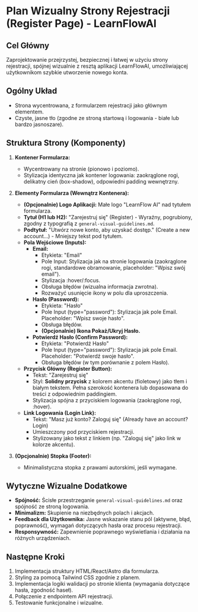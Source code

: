 # Plan Wizualny Strony Rejestracji (Register Page) - LearnFlowAI

## Cel Główny

Zaprojektowanie przejrzystej, bezpiecznej i łatwej w użyciu strony rejestracji, spójnej wizualnie z resztą aplikacji LearnFlowAI, umożliwiającej użytkownikom szybkie utworzenie nowego konta.

## Ogólny Układ

- Strona wycentrowana, z formularzem rejestracji jako głównym elementem.
- Czyste, jasne tło (zgodne ze stroną startową i logowania - białe lub bardzo jasnoszare).

## Struktura Strony (Komponenty)

1.  **Kontener Formularza:**

    - Wycentrowany na stronie (pionowo i poziomo).
    - Stylizacja identyczna jak kontener logowania: zaokrąglone rogi, delikatny cień (box-shadow), odpowiedni padding wewnętrzny.

2.  **Elementy Formularza (Wewnątrz Kontenera):**

    - **(Opcjonalnie) Logo Aplikacji:** Małe logo "LearnFlow AI" nad tytułem formularza.
    - **Tytuł (H1 lub H2):** "Zarejestruj się" (Register) - Wyraźny, pogrubiony, zgodny z typografią z `general-visual-guidelines.md`.
    - **Podtytuł:** "Utwórz nowe konto, aby uzyskać dostęp." (Create a new account...) - Mniejszy tekst pod tytułem.
    - **Pola Wejściowe (Inputs):**
      - **Email:**
        - Etykieta: "Email"
        - Pole Input: Stylizacja jak na stronie logowania (zaokrąglone rogi, standardowe obramowanie, placeholder: "Wpisz swój email").
        - Stylizacja :hover/:focus.
        - Obsługa błędów (wizualna informacja zwrotna).
        - Rozważyć usunięcie ikony w polu dla uproszczenia.
      - **Hasło (Password):**
        - Etykieta: "Hasło"
        - Pole Input (type="password"): Stylizacja jak pole Email. Placeholder: "Wpisz swoje hasło".
        - Obsługa błędów.
        - **(Opcjonalnie) Ikona Pokaż/Ukryj Hasło.**
      - **Potwierdź Hasło (Confirm Password):**
        - Etykieta: "Potwierdź Hasło"
        - Pole Input (type="password"): Stylizacja jak pole Email. Placeholder: "Potwierdź swoje hasło".
        - Obsługa błędów (w tym porównanie z polem Hasło).
    - **Przycisk Główny (Register Button):**
      - Tekst: "Zarejestruj się"
      - Styl: **Solidny przycisk** z kolorem akcentu (fioletowy) jako tłem i białym tekstem. Pełna szerokość kontenera lub dopasowana do treści z odpowiednim paddingiem.
      - Stylizacja spójna z przyciskiem logowania (zaokrąglone rogi, :hover).
    - **Link Logowania (Login Link):**
      - Tekst: "Masz już konto? Zaloguj się" (Already have an account? Login)
      - Umieszczony pod przyciskiem rejestracji.
      - Stylizowany jako tekst z linkiem (np. "Zaloguj się" jako link w kolorze akcentu).

3.  **(Opcjonalnie) Stopka (Footer):**
    - Minimalistyczna stopka z prawami autorskimi, jeśli wymagane.

## Wytyczne Wizualne Dodatkowe

- **Spójność:** Ścisłe przestrzeganie `general-visual-guidelines.md` oraz spójność ze stroną logowania.
- **Minimalizm:** Skupienie na niezbędnych polach i akcjach.
- **Feedback dla Użytkownika:** Jasne wskazanie stanu pól (aktywne, błąd, poprawność), wymagań dotyczących hasła oraz procesu rejestracji.
- **Responsywność:** Zapewnienie poprawnego wyświetlania i działania na różnych urządzeniach.

## Następne Kroki

1.  Implementacja struktury HTML/React/Astro dla formularza.
2.  Styling za pomocą Tailwind CSS zgodnie z planem.
3.  Implementacja logiki walidacji po stronie klienta (wymagania dotyczące hasła, zgodność haseł).
4.  Połączenie z endpointem API rejestracji.
5.  Testowanie funkcjonalne i wizualne.
